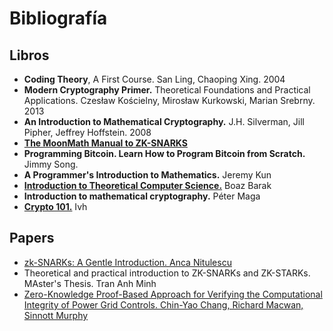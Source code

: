 # Bibliografía

## Libros

* **Coding Theory**, A First Course. San Ling, Chaoping Xing. 2004
* **Modern Cryptography Primer.** Theoretical Foundations and Practical Applications. Czesław Kościelny, Mirosław Kurkowski, Marian Srebrny. 2013
* **An Introduction to Mathematical Cryptography.** J.H. Silverman, Jill Pipher, Jeffrey Hoffstein. 2008
* [**The MoonMath Manual to ZK-SNARKS**](https://leastauthority.com/community-matters/moonmath-manual/)
* **Programming Bitcoin. Learn How to Program Bitcoin from Scratch.** Jimmy Song.
* **A Programmer's Introduction to Mathematics.** Jeremy Kun
* [**Introduction to Theoretical Computer Science.**](https://introtcs.org/) Boaz Barak
* **Introduction to mathematical cryptography.** Péter Maga
* [**Crypto 101.**](https://raw.githubusercontent.com/crypto101/crypto101.github.io/master/Crypto101.pdf) Ivh

## Papers

* [zk-SNARKs: A Gentle Introduction. Anca Nitulescu](https://www.di.ens.fr/~nitulesc/files/Survey-SNARKs.pdf)
* Theoretical and practical introduction to ZK-SNARKs and ZK-STARKs. MAster's Thesis. Tran Anh Minh
* [Zero-Knowledge Proof-Based Approach for Verifying the Computational Integrity of Power Grid Controls. Chin-Yao Chang, Richard Macwan, Sinnott Murphy](https://arxiv.org/abs/2211.06724)
